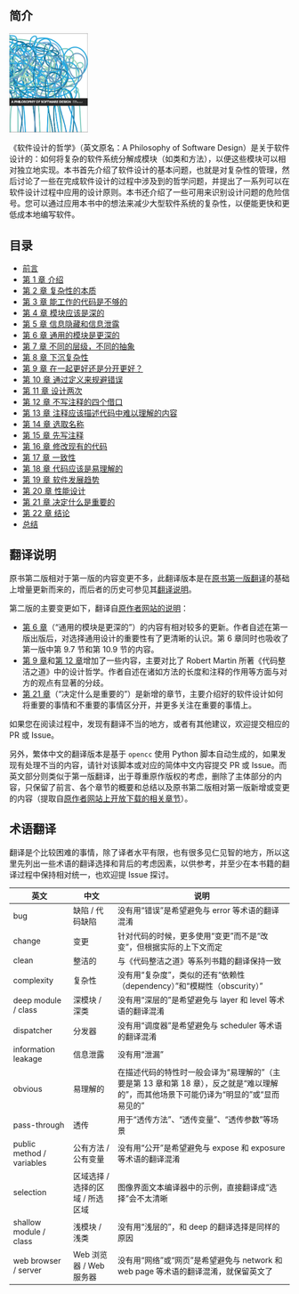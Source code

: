 ## 简介

<img src="./figures/cover.jpeg" style="width: 28%" />

《软件设计的哲学》（英文原名：A Philosophy of Software Design）是关于软件设计的：如何将复杂的软件系统分解成模块（如类和方法），以便这些模块可以相对独立地实现。本书首先介绍了软件设计的基本问题，也就是对复杂性的管理，然后讨论了一些在完成软件设计的过程中涉及到的哲学问题，并提出了一系列可以在软件设计过程中应用的设计原则。本书还介绍了一些可用来识别设计问题的危险信号。您可以通过应用本书中的想法来减少大型软件系统的复杂性，以便能更快和更低成本地编写软件。

## 目录

- [前言](preface.md)
- [第 1 章 介绍](ch01.md)
- [第 2 章 复杂性的本质](ch02.md)
- [第 3 章 能工作的代码是不够的](ch03.md)
- [第 4 章 模块应该是深的](ch04.md)
- [第 5 章 信息隐藏和信息泄露](ch05.md)
- [第 6 章 通用的模块是更深的](ch06.md)
- [第 7 章 不同的层级，不同的抽象](ch07.md)
- [第 8 章 下沉复杂性](ch08.md)
- [第 9 章 在一起更好还是分开更好？](ch09.md)
- [第 10 章 通过定义来规避错误](ch10.md)
- [第 11 章 设计两次](ch11.md)
- [第 12 章 不写注释的四个借口](ch12.md)
- [第 13 章 注释应该描述代码中难以理解的内容](ch13.md)
- [第 14 章 选取名称](ch14.md)
- [第 15 章 先写注释](ch15.md)
- [第 16 章 修改现有的代码](ch16.md)
- [第 17 章 一致性](ch17.md)
- [第 18 章 代码应该是易理解的](ch18.md)
- [第 19 章 软件发展趋势](ch19.md)
- [第 20 章 性能设计](ch20.md)
- [第 21 章 决定什么是重要的](ch21.md)
- [第 22 章 结论](ch22.md)
- [总结](summary.md)

## 翻译说明

原书第二版相对于第一版的内容变更不多，此翻译版本是在[原书第一版翻译](https://github.com/yingang/aposd-zh)的基础上增量更新而来的，而后者的历史可参见其[翻译说明](https://github.com/yingang/aposd-zh/tree/main/docs#%E7%BF%BB%E8%AF%91%E8%AF%B4%E6%98%8E)。

第二版的主要变更如下，翻译自[原作者网站的说明](https://web.stanford.edu/~ouster/cgi-bin/book.php)：
- [第 6 章](ch06.md)（“通用的模块是更深的”）的内容有相对较多的更新。作者自述在第一版出版后，对选择通用设计的重要性有了更清晰的认识。第 6 章同时也吸收了第一版中第 9.7 节和第 10.9 节的内容。
- [第 9 章](ch09.md)和[第 12 章](ch12.md)增加了一些内容，主要对比了 Robert Martin 所著《代码整洁之道》中的设计哲学。作者自述在诸如方法的长度和注释的作用等方面与对方的观点有显著的分歧。
- [第 21 章](ch21.md)（“决定什么是重要的”）是新增的章节，主要介绍好的软件设计如何将重要的事情和不重要的事情区分开，并更多关注在重要的事情上。

如果您在阅读过程中，发现有翻译不当的地方，或者有其他建议，欢迎提交相应的 PR 或 Issue。

另外，繁体中文的翻译版本是基于 `opencc` 使用 Python 脚本自动生成的，如果发现有处理不当的内容，请针对该脚本或对应的简体中文内容提交 PR 或 Issue。而英文部分则类似于第一版翻译，出于尊重原作版权的考虑，删除了主体部分的内容，只保留了前言、各个章节的概要和总结以及原书第二版相对第一版新增或变更的内容（提取自[原作者网站上开放下载的相关章节](https://web.stanford.edu/~ouster/cgi-bin/aposd2ndEdExtract.pdf)）。

## 术语翻译

翻译是个比较困难的事情，除了译者水平有限，也有很多见仁见智的地方，所以这里先列出一些术语的翻译选择和背后的考虑因素，以供参考，并至少在本书籍的翻译过程中保持相对统一，也欢迎提 Issue 探讨。

|英文|中文|说明|
|-|-|-|
|bug|缺陷 / 代码缺陷|没有用“错误”是希望避免与 error 等术语的翻译混淆|
|change|变更|针对代码的时候，更多使用“变更”而不是“改变”，但根据实际的上下文而定|
|clean|整洁的|与《代码整洁之道》等系列书籍的翻译保持一致|
|complexity|复杂性|没有用“复杂度”，类似的还有“依赖性（dependency）”和“模糊性（obscurity）”|
|deep module / class|深模块 / 深类|没有用“深层的”是希望避免与 layer 和 level 等术语的翻译混淆|
|dispatcher|分发器|没有用“调度器”是希望避免与 scheduler 等术语的翻译混淆|
|information leakage|信息泄露|没有用“泄漏”|
|obvious|易理解的|在描述代码的特性时一般会译为“易理解的”（主要是第 13 章和第 18 章），反之就是“难以理解的”，而其他场景下可能仍译为“明显的”或“显而易见的”|
|pass-through|透传|用于“透传方法”、“透传变量”、“透传参数”等场景|
|public method / variables|公有方法 / 公有变量|没有用“公开”是希望避免与 expose 和 exposure 等术语的翻译混淆|
|selection|区域选择 / 选择的区域 / 所选区域|图像界面文本编译器中的示例，直接翻译成“选择”会不太清晰|
|shallow module / class|浅模块 / 浅类|没有用“浅层的”，和 deep 的翻译选择是同样的原因|
|web browser / server|Web 浏览器 / Web 服务器|没有用“网络”或“网页”是希望避免与 network 和 web page 等术语的翻译混淆，就保留英文了|

